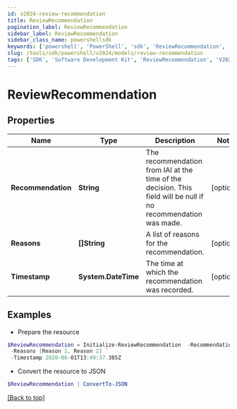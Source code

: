 ```yaml
---
id: v2024-review-recommendation
title: ReviewRecommendation
pagination_label: ReviewRecommendation
sidebar_label: ReviewRecommendation
sidebar_class_name: powershellsdk
keywords: ['powershell', 'PowerShell', 'sdk', 'ReviewRecommendation', 'V2024ReviewRecommendation'] 
slug: /tools/sdk/powershell/v2024/models/review-recommendation
tags: ['SDK', 'Software Development Kit', 'ReviewRecommendation', 'V2024ReviewRecommendation']
---
```



# ReviewRecommendation

## Properties

Name | Type | Description | Notes
------------ | ------------- | ------------- | -------------
**Recommendation** | **String** | The recommendation from IAI at the time of the decision. This field will be null if no recommendation was made. | [optional] 
**Reasons** | **[]String** | A list of reasons for the recommendation. | [optional] 
**Timestamp** | **System.DateTime** | The time at which the recommendation was recorded. | [optional] 

## Examples

- Prepare the resource
```powershell
$ReviewRecommendation = Initialize-ReviewRecommendation  -Recommendation null `
 -Reasons [Reason 1, Reason 2] `
 -Timestamp 2020-06-01T13:49:37.385Z
```

- Convert the resource to JSON
```powershell
$ReviewRecommendation | ConvertTo-JSON
```


[[Back to top]](#) 

